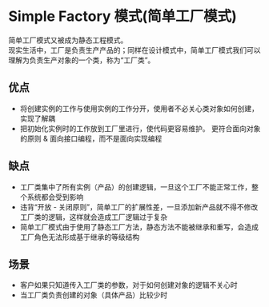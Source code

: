 # Simple Factory 模式(简单工厂模式)
简单工厂模式又被成为静态工程模式。  
现实生活中，工厂是负责生产产品的；同样在设计模式中，简单工厂模式我们可以理解为负责生产对象的一个类，称为“工厂类”。  
## 优点
- 将创建实例的工作与使用实例的工作分开，使用者不必关心类对象如何创建，实现了解耦
- 把初始化实例时的工作放到工厂里进行，使代码更容易维护。 更符合面向对象的原则 & 面向接口编程，而不是面向实现编程
## 缺点
- 工厂类集中了所有实例（产品）的创建逻辑，一旦这个工厂不能正常工作，整个系统都会受到影响
- 违背“开放 - 关闭原则”，简单工厂的扩展性差，一旦添加新产品就不得不修改工厂类的逻辑，这样就会造成工厂逻辑过于复杂
- 简单工厂模式由于使用了静态工厂方法，静态方法不能被继承和重写，会造成工厂角色无法形成基于继承的等级结构
## 场景
- 客户如果只知道传入工厂类的参数，对于如何创建对象的逻辑不关心时
- 当工厂类负责创建的对象（具体产品）比较少时

